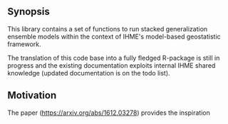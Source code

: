 ## Synopsis

This library contains a set of functions to run stacked generalization ensemble models within the context of IHME's model-based geostatistic framework.

The translation of this code base into a fully fledged R-package is still in progress and the existing documentation exploits internal IHME shared knowledge (updated documentation is on the todo list).


## Motivation

The paper (https://arxiv.org/abs/1612.03278) provides the inspiration
